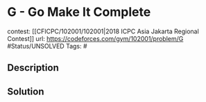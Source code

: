 # G - Go Make It Complete

contest: [[CFICPC/102001/102001|2018 ICPC Asia Jakarta Regional Contest]]
url: https://codeforces.com/gym/102001/problem/G
#Status/UNSOLVED
Tags: #

## Description

## Solution

